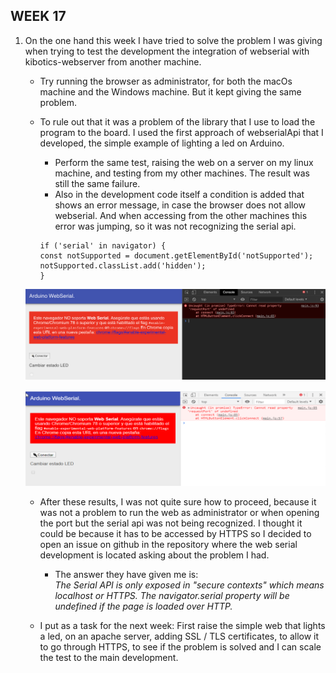 ## WEEK 17

1. On the one hand this week I have tried to solve the problem I was giving when trying to test the development the integration of webserial with kibotics-webserver from another machine.   
    - Try running the browser as administrator, for both the macOs machine and the Windows machine. But it kept giving the same problem.   
    - To rule out that it was a problem of the library that I use to load the program to the board. I used the first approach of webserialApi that I developed, the simple example of lighting a led on Arduino.  
     
        - Perform the same test, raising the web on a server on my linux machine, and testing from my other machines. The result was still the same failure.      
        - Also in the development code itself a condition is added that shows an error message, in case the browser does not allow webserial. And when accessing from the other machines this error was jumping, so it was not recognizing the serial api.  
        ~~~   
        if ('serial' in navigator) {   
        const notSupported = document.getElementById('notSupported');
        notSupported.classList.add('hidden');
        }
        ~~~    
        
    ![Execute-fail-MacOs](https://raw.githubusercontent.com/dvalladaresv/TFG_David_Valladares/master/assets/week18/basi_program_macos.png)   
     
    ![Execute-fail-MacOs](https://raw.githubusercontent.com/dvalladaresv/TFG_David_Valladares/master/assets/week18/basic_program_windows.png)   

    - After these results, I was not quite sure how to proceed, because it was not a problem to run the web as administrator or when opening the port but the serial api was not being recognized. I thought it could be because it has to be accessed by HTTPS so I decided to open an issue on github in the repository where the web serial development is located asking about the problem I had.   
        - The answer they have given me is:   
            *The Serial API is only exposed in "secure contexts" which means localhost or HTTPS. The navigator.serial property will be undefined if the page is loaded over HTTP.*   
        
    - I put as a task for the next week:
        First raise the simple web that lights a led, on an apache server, adding SSL / TLS certificates, to allow it to go through HTTPS, to see if the problem is solved and I can scale the test to the main development.   
    
    
